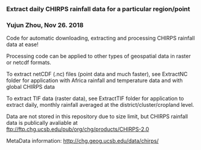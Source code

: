 ### Extract daily CHIRPS rainfall data for a particular region/point
### Yujun Zhou, Nov 26. 2018 


Code for automatic downloading, extracting and processing CHIRPS rainfall data at ease! 


Processing code can be applied to other types of geospatial data in raster or netcdf formats. 


To extract netCDF (.nc) files (point data and much faster), see ExtractNC folder for application with Africa rainfall and temperature data and with global CHIRPS data

To extract TIF data (raster data), see ExtractTIF folder for application to extract daily, monthly rainfall averaged at the district/cluster/cropland level.  




Data are not stored in this repository due to size limit, but CHIRPS rainfall data is publically avaliable at  ftp://ftp.chg.ucsb.edu/pub/org/chg/products/CHIRPS-2.0

MetaData information:  http://chg.geog.ucsb.edu/data/chirps/




